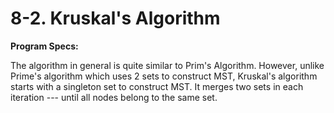 # 8-2. Kruskal's Algorithm

**Program Specs:**

The algorithm in general is quite similar to Prim's Algorithm.
However, unlike Prime's algorithm which uses 2 sets to construct MST, Kruskal's algorithm starts with a singleton set to construct MST.
It merges two sets in each iteration --- until all nodes belong to the same set.
